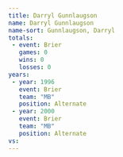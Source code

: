 ```yaml
---
title: Darryl Gunnlaugson
name: Darryl Gunnlaugson
name-sort: Gunnlaugson, Darryl
totals:
 - event: Brier
   games: 0
   wins: 0
   losses: 0
years:
 - year: 1996
   event: Brier
   team: "MB"
   position: Alternate
 - year: 2000
   event: Brier
   team: "MB"
   position: Alternate
vs:
---
```

